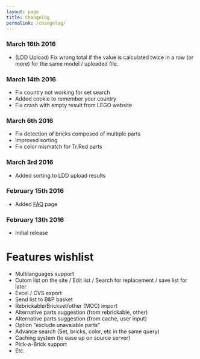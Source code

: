 ```yaml
---
layout: page
title: Changelog
permalink: /changelog/
---
```


### March 16th 2016
* (LDD Upload) Fix wrong total if the value is calculated twice in a row (or more) for the same model / uploaded file.

### March 14th 2016
* Fix country not working for set search
* Added cookie to remember your country
* Fix crash with empty result from LEGO website

### March 6th 2016
* Fix detection of bricks composed of multiple parts
* Improved sorting
* Fix color mismatch for Tr.Red parts

### March 3rd 2016
* Added sorting to LDD upload results

### February 15th 2016
* Added [FAQ](/faq) page

### February 13th 2016
* Initial release

# Features wishlist
* Multilanguages support
* Cutom list on the site / Edit list / Search for replacement / save list for later
* Excel / CVS export
* Send list to B&P basket
* Rebrickable/Brickset/other (MOC) import
* Alternative parts suggestion (from rebrickable, other)
* Alternative parts suggestion (from cache, user input)
* Option "exclude unavaiable parts"
* Advance search (Set, bricks, color, etc in the same query)
* Caching system (to ease up on source server)
* Pick-a-Brick support
* Etc.
